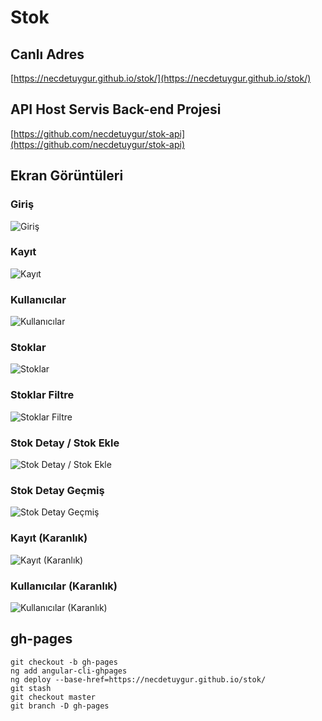 # Stok

## Canlı Adres

[https://necdetuygur.github.io/stok/](https://necdetuygur.github.io/stok/)

## API Host Servis Back-end Projesi

[https://github.com/necdetuygur/stok-api](https://github.com/necdetuygur/stok-api)

## Ekran Görüntüleri

### Giriş

![Giriş](./screenshots/giris.png)

### Kayıt

![Kayıt](./screenshots/kayit.png)

### Kullanıcılar

![Kullanıcılar](./screenshots/kullanicilar.png)

### Stoklar

![Stoklar](./screenshots/stok.png)

### Stoklar Filtre

![Stoklar Filtre](./screenshots/stok-filtre.png)

### Stok Detay / Stok Ekle

![Stok Detay / Stok Ekle](./screenshots/stok-detay.png)

### Stok Detay Geçmiş

![Stok Detay Geçmiş](./screenshots/stok-detay-log.png)

### Kayıt (Karanlık)

![Kayıt (Karanlık)](./screenshots/kayit-dark.png)

### Kullanıcılar (Karanlık)

![Kullanıcılar (Karanlık)](./screenshots/kullanicilar-dark.png)

## gh-pages

```
git checkout -b gh-pages
ng add angular-cli-ghpages
ng deploy --base-href=https://necdetuygur.github.io/stok/
git stash
git checkout master
git branch -D gh-pages
```
